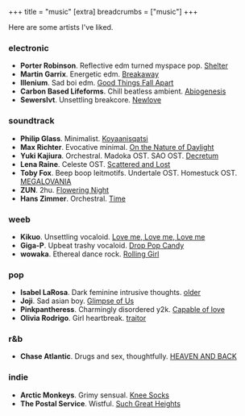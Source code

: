 +++
title = "music"
[extra]
breadcrumbs = ["music"]
+++

Here are some artists I've liked.

### electronic

- **Porter Robinson**. Reflective edm turned myspace pop. [Shelter](https://www.youtube.com/watch?v=fzQ6gRAEoy0)
- **Martin Garrix**. Energetic edm. [Breakaway](https://www.youtube.com/watch?v=z91TWoeUV9Y)
- **Illenium**. Sad boi edm. [Good Things Fall Apart](https://www.youtube.com/watch?v=XpmeVNxZ-Ks)
- **Carbon Based Lifeforms**. Chill beatless ambient. [Abiogenesis](https://www.youtube.com/watch?v=iKEHhczdoks)
- **Sewerslvt**. Unsettling breakcore. [Newlove](https://www.youtube.com/watch?v=6fNKDEEKTQw)

### soundtrack

- **Philip Glass**. Minimalist. <a href='https://www.youtube.com/watch?v=CMV850rhcQM'>Koyaanisqatsi</a>
- **Max Richter**. Evocative minimal. [On the Nature of Daylight](https://www.youtube.com/watch?v=rVN1B-tUpgs)
- **Yuki Kajiura**. Orchestral. Madoka OST. SAO OST. <a href='https://www.youtube.com/watch?v=XeMVu1OYYps'>Decretum</a>
- **Lena Raine**. Celeste OST. <a href='https://www.youtube.com/watch?v=0etenwnI1wo'>Scattered and Lost</a>
- **Toby Fox**. Beep boop leitmotifs. Undertale OST. Homestuck OST. <a href='https://www.youtube.com/watch?v=0FCvzsVlXpQ'>MEGALOVANIA</a>
- **ZUN**. 2hu. <a href='https://www.youtube.com/watch?v=5wFRIWFraWQ'>Flowering Night</a>
- **Hans Zimmer**. Orchestral. <a href='https://www.youtube.com/watch?v=c56t7upa8Bk'>Time</a>

### weeb

- **Kikuo**. Unsettling vocaloid. <a href='https://www.youtube.com/watch?v=NTrm_idbhUk'>Love me, Love me, Love me</a>
- **Giga-P**. Upbeat trashy vocaloid. <a href='https://www.youtube.com/watch?v=4sq2lPNxi7M'>Drop Pop Candy</a>
- **wowaka**. Ethereal dance rock. <a href='https://www.youtube.com/watch?v=NIqm73xsias'>Rolling Girl</a>

### pop

- **Isabel LaRosa**. Dark feminine intrusive thoughts. [older](https://www.youtube.com/watch?v=bzPr09snprY)
- **Joji**. Sad asian boy. [Glimpse of Us](https://www.youtube.com/watch?v=NgsWGfUlwJI)
- **Pinkpantheress**. Charmingly disordered y2k. [Capable of love](https://www.youtube.com/watch?v=fd6tyv8GowY)
- **Olivia Rodrigo**. Girl heartbreak. [traitor](https://www.youtube.com/watch?v=CRrf3h9vhp8)

### r&b

- **Chase Atlantic**. Drugs and sex, thoughtfully. [HEAVEN AND BACK](https://www.youtube.com/watch?v=ZFiWQodimPA)

### indie

- **Arctic Monkeys**. Grimy sensual. [Knee Socks](https://www.youtube.com/watch?v=R7A1mIdiheE)
- **The Postal Service**. Wistful. [Such Great Heights](https://www.youtube.com/watch?v=0wrsZog8qXg)
